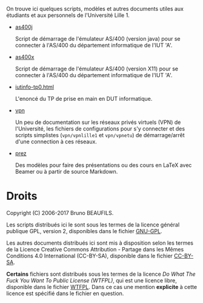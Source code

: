 On trouve ici quelques scripts, modèles et autres documents utiles aux
étudiants et aux personnels de l'Université Lille 1.

 - [as400j](as400j)

   Script de démarrage de l'émulateur AS/400 (version java) pour se connecter
   à l'AS/400 du département informatique de l'IUT 'A'.

 - [as400x](as400x)

   Script de démarrage de l'émulateur AS/400 (version X11) pour se connecter à
   l'AS/400 du département informatique de l'IUT 'A'.

 - [iutinfo-tp0.html](iutinfo-tp0.html)
 
   L'enoncé du TP de prise en main en DUT informatique.

 - [vpn](vpn)

   Un peu de documentation sur les réseaux privés virtuels (VPN) de
   l'Université, les fichiers de configurations pour s'y connecter et des
   scripts simplistes (`vpn/vpnlille1` et `vpn/vpnetu`) de démarrage/arrêt
   d'une connection à ces réseaux.

 - [prez](prez)

   Des modèles pour faire des présentations ou des cours en LaTeX avec Beamer
   ou à partir de source Markdown.

# Droits

Copyright (C) 2006-2017 Bruno BEAUFILS.

Les scripts distribués ici le sont sous les termes de la licence général
publique GPL, version 2, disponibles dans le fichier [GNU-GPL](GNU-GPL).

Les autres documents distribués ici sont mis à disposition selon les termes de
la Licence Creative Commons Attribution - Partage dans les Mêmes
Conditions 4.0 International (CC-BY-SA), disponible dans le fichier
[CC-BY-SA](CC-BY-SA).

**Certains** fichiers sont distribués sous les termes de la licence *Do What
The Fuck You Want To Public License (WTFPL)*, qui est une licence libre,
disponible dans le fichier [WTFPL](WTFPL). Dans ce cas une mention
**explicite** à cette licence est spécifié dans le fichier en question.

